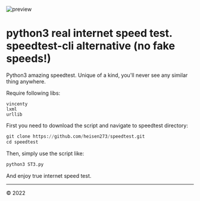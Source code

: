 ![preview](https://i.imgur.com/IF3yAmu.gif)

# python3 real internet speed test. speedtest-cli alternative (no fake speeds!)
Python3 amazing speedtest. Unique of a kind, you'll never see any similar thing anywhere. 

Require following libs:
```
vincenty
lxml
urllib
```
First you need to download the script and navigate to speedtest directory:
```python 
git clone https://github.com/heisen273/speedtest.git
cd speedtest
```


Then, simply use the script like:
```python
python3 ST3.py
```

And enjoy true internet speed test.

---
© 2022
